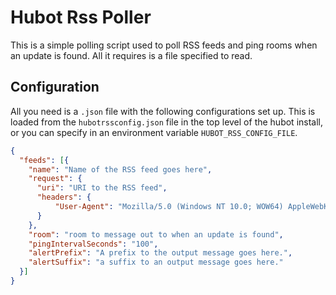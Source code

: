 # Hubot Rss Poller

This is a simple polling script used to poll RSS feeds and ping rooms when an
update is found.  All it requires is a file specified to read.

## Configuration 

All you need is a `.json` file with the following configurations set up.
This is loaded from the `hubotrssconfig.json` file in the top level of the hubot
install, or you can specify in an environment variable `HUBOT_RSS_CONFIG_FILE`.


```json
{
  "feeds": [{
    "name": "Name of the RSS feed goes here",
    "request": {
      "uri": "URI to the RSS feed",
      "headers": {
          "User-Agent": "Mozilla/5.0 (Windows NT 10.0; WOW64) AppleWebKit/537.36 (KHTML, like Gecko) Chrome/54.0.2840.99 Safari/537.36"
      }
    },
    "room": "room to message out to when an update is found",
    "pingIntervalSeconds": "100", 
    "alertPrefix": "A prefix to the output message goes here.",
    "alertSuffix": "a suffix to an output message goes here."
  }]
}
```
